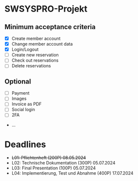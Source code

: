 # SWSYSPRO-Projekt

## Minimum acceptance criteria

- [x] Create member account
- [x] Change member account data
- [x] Login/Logout
- [ ] Create new reservation
- [ ] Check out reservations
- [ ] Delete reservations

## Optional
- [ ] Payment
- [ ] Images
- [ ] Invoice as PDF
- [ ] Social login
- [ ] 2FA
- ...

# Deadlines
- ~~L01: Pflichtenheft (200P) 08.05.2024~~
- L02: Technische Dokumentation (300P) 05.07.2024
- L03: Final Presentation (100P) 05.07.2024
- L04: Implementierung, Test und Abnahme (400P) 17.07.2024

